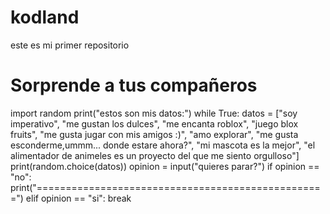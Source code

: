# kodland
este es mi primer repositorio
# Sorprende a tus compañeros
import random
print("estos son mis datos:")
while True:
    datos = ["soy imperativo", "me gustan los dulces", "me encanta roblox", "juego blox fruits", "me gusta jugar con mis amigos :)", "amo explorar", "me gusta esconderme,ummm... donde estare ahora?", "mi mascota es la mejor", "el alimentador de animeles es un proyecto del que me siento orgulloso"]
    print(random.choice(datos))
    opinion = input("quieres parar?")
    if opinion == "no":
        print("==================================================")
    elif opinion == "si":
        break
